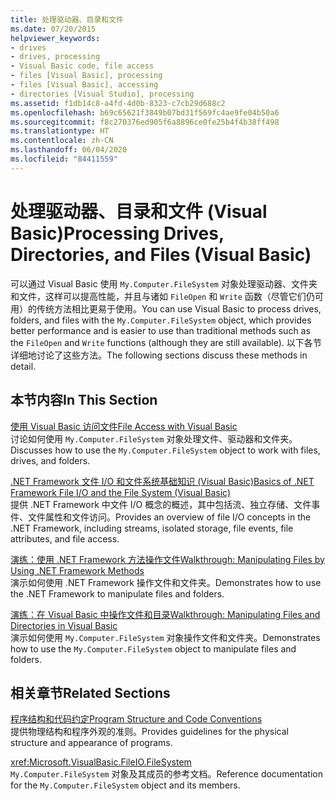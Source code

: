 ```yaml
---
title: 处理驱动器、目录和文件
ms.date: 07/20/2015
helpviewer_keywords:
- drives
- drives, processing
- Visual Basic code, file access
- files [Visual Basic], processing
- files [Visual Basic], accessing
- directories [Visual Studio], processing
ms.assetid: f1db14c8-a4fd-4d0b-8323-c7cb29d688c2
ms.openlocfilehash: b69c65621f3849b07bd31f569fc4ae9fe04b50a6
ms.sourcegitcommit: f8c270376ed905f6a8896ce0fe25b4f4b38ff498
ms.translationtype: HT
ms.contentlocale: zh-CN
ms.lasthandoff: 06/04/2020
ms.locfileid: "84411559"
---
```

# <a name="processing-drives-directories-and-files-visual-basic"></a><span data-ttu-id="deed3-102">处理驱动器、目录和文件 (Visual Basic)</span><span class="sxs-lookup"><span data-stu-id="deed3-102">Processing Drives, Directories, and Files (Visual Basic)</span></span>

<span data-ttu-id="deed3-103">可以通过 Visual Basic 使用 `My.Computer.FileSystem` 对象处理驱动器、文件夹和文件，这样可以提高性能，并且与诸如 `FileOpen` 和 `Write` 函数（尽管它们仍可用）的传统方法相比更易于使用。</span><span class="sxs-lookup"><span data-stu-id="deed3-103">You can use Visual Basic to process drives, folders, and files with the `My.Computer.FileSystem` object, which provides better performance and is easier to use than traditional methods such as the `FileOpen` and `Write` functions (although they are still available).</span></span> <span data-ttu-id="deed3-104">以下各节详细地讨论了这些方法。</span><span class="sxs-lookup"><span data-stu-id="deed3-104">The following sections discuss these methods in detail.</span></span>  
  
## <a name="in-this-section"></a><span data-ttu-id="deed3-105">本节内容</span><span class="sxs-lookup"><span data-stu-id="deed3-105">In This Section</span></span>  

 [<span data-ttu-id="deed3-106">使用 Visual Basic 访问文件</span><span class="sxs-lookup"><span data-stu-id="deed3-106">File Access with Visual Basic</span></span>](file-access.md)  
 <span data-ttu-id="deed3-107">讨论如何使用 `My.Computer.FileSystem` 对象处理文件、驱动器和文件夹。</span><span class="sxs-lookup"><span data-stu-id="deed3-107">Discusses how to use the `My.Computer.FileSystem` object to work with files, drives, and folders.</span></span>  
  
 [<span data-ttu-id="deed3-108">.NET Framework 文件 I/O 和文件系统基础知识 (Visual Basic)</span><span class="sxs-lookup"><span data-stu-id="deed3-108">Basics of .NET Framework File I/O and the File System (Visual Basic)</span></span>](basics-of-net-framework-file-io-and-the-file-system.md)  
 <span data-ttu-id="deed3-109">提供 .NET Framework 中文件 I/O 概念的概述，其中包括流、独立存储、文件事件、文件属性和文件访问。</span><span class="sxs-lookup"><span data-stu-id="deed3-109">Provides an overview of file I/O concepts in the .NET Framework, including streams, isolated storage, file events, file attributes, and file access.</span></span>  
  
 [<span data-ttu-id="deed3-110">演练：使用 .NET Framework 方法操作文件</span><span class="sxs-lookup"><span data-stu-id="deed3-110">Walkthrough: Manipulating Files by Using .NET Framework Methods</span></span>](walkthrough-manipulating-files-by-using-net-framework-methods.md)  
 <span data-ttu-id="deed3-111">演示如何使用 .NET Framework 操作文件和文件夹。</span><span class="sxs-lookup"><span data-stu-id="deed3-111">Demonstrates how to use the .NET Framework to manipulate files and folders.</span></span>  
  
 [<span data-ttu-id="deed3-112">演练：在 Visual Basic 中操作文件和目录</span><span class="sxs-lookup"><span data-stu-id="deed3-112">Walkthrough: Manipulating Files and Directories in Visual Basic</span></span>](walkthrough-manipulating-files-and-directories.md)  
 <span data-ttu-id="deed3-113">演示如何使用 `My.Computer.FileSystem` 对象操作文件和文件夹。</span><span class="sxs-lookup"><span data-stu-id="deed3-113">Demonstrates how to use the `My.Computer.FileSystem` object to manipulate files and folders.</span></span>  
  
## <a name="related-sections"></a><span data-ttu-id="deed3-114">相关章节</span><span class="sxs-lookup"><span data-stu-id="deed3-114">Related Sections</span></span>  

 [<span data-ttu-id="deed3-115">程序结构和代码约定</span><span class="sxs-lookup"><span data-stu-id="deed3-115">Program Structure and Code Conventions</span></span>](../../../programming-guide/program-structure/program-structure-and-code-conventions.md)  
 <span data-ttu-id="deed3-116">提供物理结构和程序外观的准则。</span><span class="sxs-lookup"><span data-stu-id="deed3-116">Provides guidelines for the physical structure and appearance of programs.</span></span>  
  
 <xref:Microsoft.VisualBasic.FileIO.FileSystem>  
 <span data-ttu-id="deed3-117">`My.Computer.FileSystem` 对象及其成员的参考文档。</span><span class="sxs-lookup"><span data-stu-id="deed3-117">Reference documentation for the `My.Computer.FileSystem` object and its members.</span></span>
